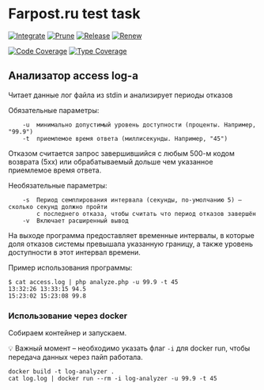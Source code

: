 # Farpost.ru test task

[![Integrate](https://github.com/b1rdex/farpost-test-task/workflows/Integrate/badge.svg?branch=master)](https://github.com/b1rdex/farpost-test-task/actions)
[![Prune](https://github.com/b1rdex/farpost-test-task/workflows/Prune/badge.svg?branch=master)](https://github.com/b1rdex/farpost-test-task/actions)
[![Release](https://github.com/b1rdex/farpost-test-task/workflows/Release/badge.svg?branch=master)](https://github.com/b1rdex/farpost-test-task/actions)
[![Renew](https://github.com/b1rdex/farpost-test-task/workflows/Renew/badge.svg?branch=master)](https://github.com/b1rdex/farpost-test-task/actions)

[![Code Coverage](https://codecov.io/gh/b1rdex/farpost-test-task/branch/master/graph/badge.svg)](https://codecov.io/gh/b1rdex/farpost-test-task)
[![Type Coverage](https://shepherd.dev/github/b1rdex/farpost-test-task/coverage.svg)](https://shepherd.dev/github/b1rdex/farpost-test-task)

## Анализатор access log-а

Читает данные лог файла из stdin и анализирует периоды отказов

Обязательные параметры:
```
    -u  минимально допустимый уровень доступности (проценты. Например, "99.9")
    -t  приемлемое время ответа (миллисекунды. Например, "45")
```
Отказом считается запрос завершившийся с любым 500-м кодом возврата (5xx)
или обрабатываемый дольше чем указанное приемлемое время ответа.

Необязательные параметры:
```
    -s  Период семплирования интервала (секунды, по-умолчанию 5) – сколько секунд должно пройти
        с последнего отказа, чтобы считать что период отказов завершён
    -v  Включает расширенный вывод
```
На выходе программа предоставляет временные интервалы, в которые доля отказов системы
превышала указанную границу, а также уровень доступности в этот интервал времени.

Пример использования программы:
```
$ cat access.log | php analyze.php -u 99.9 -t 45
13:32:26 13:33:15 94.5
15:23:02 15:23:08 99.8
```

### Использование через docker
Собираем контейнер и запускаем.

:bulb: Важный момент – необходимо указать флаг `-i` для docker run, чтобы передача данных через пайп работала.
```
docker build -t log-analyzer .
cat log.log | docker run --rm -i log-analyzer -u 99.9 -t 45
```
